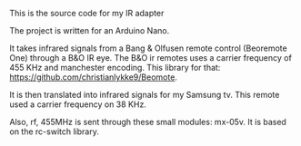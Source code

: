 This is the source code for my IR adapter

The project is written for an Arduino Nano.

It takes infrared signals from a Bang & Olfusen remote control (Beoremote One) through a B&O IR eye.
The B&O ir remotes uses a carrier frequency of 455 KHz and manchester encoding.
This library for that: https://github.com/christianlykke9/Beomote.

It is then translated into infrared signals for my Samsung tv.
This remote used a carrier frequency on 38 KHz.

Also, rf, 455MHz is sent through these small modules: mx-05v.
It is based on the rc-switch library.

